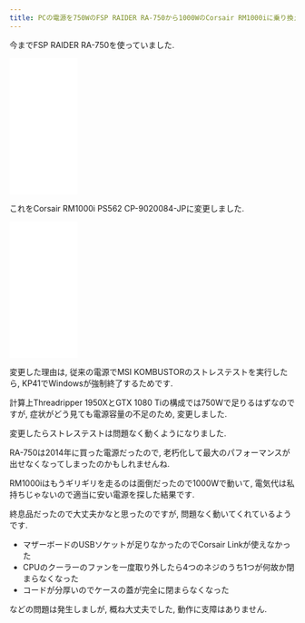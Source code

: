 ```yaml
---
title: PCの電源を750WのFSP RAIDER RA-750から1000WのCorsair RM1000iに乗り換えたらGPUが安定駆動するようになりました
---
```


今までFSP RAIDER RA-750を使っていました.

<iframe style="width:120px;height:240px;" marginwidth="0" marginheight="0" scrolling="no" frameborder="0" src="//rcm-fe.amazon-adsystem.com/e/cm?lt1=_top&bc1=FFFFFF&IS2=1&bg1=FFFFFF&fc1=000000&lc1=0000FF&t=ncaq01-22&o=9&p=8&l=as4&m=amazon&f=ifr&ref=as_ss_li_til&asins=B00R72OMHG&linkId=9e4ad53e315370d9aecf838cdacd53f7"></iframe>

これをCorsair RM1000i PS562 CP-9020084-JPに変更しました.

<iframe style="width:120px;height:240px;" marginwidth="0" marginheight="0" scrolling="no" frameborder="0" src="//rcm-fe.amazon-adsystem.com/e/cm?lt1=_top&bc1=FFFFFF&IS2=1&bg1=FFFFFF&fc1=000000&lc1=0000FF&t=ncaq01-22&o=9&p=8&l=as4&m=amazon&f=ifr&ref=as_ss_li_til&asins=B013HQPS1E&linkId=53626a61b46549731787496c66ead2f5"></iframe>

変更した理由は,
従来の電源でMSI KOMBUSTORのストレステストを実行したら,
KP41でWindowsが強制終了するためです.

計算上Threadripper 1950XとGTX 1080 Tiの構成では750Wで足りるはずなのですが,
症状がどう見ても電源容量の不足のため,
変更しました.

変更したらストレステストは問題なく動くようになりました.

RA-750は2014年に買った電源だったので,
老朽化して最大のパフォーマンスが出せなくなってしまったのかもしれませんね.

RM1000iはもうギリギリを走るのは面倒だったので1000Wで動いて,
電気代は私持ちじゃないので適当に安い電源を探した結果です.

終息品だったので大丈夫かなと思ったのですが,
問題なく動いてくれているようです.

* マザーボードのUSBソケットが足りなかったのでCorsair Linkが使えなかった
* CPUのクーラーのファンを一度取り外したら4つのネジのうち1つが何故か閉まらなくなった
* コードが分厚いのでケースの蓋が完全に閉まらなくなった

などの問題は発生しましが,
概ね大丈夫でした,
動作に支障はありません.
